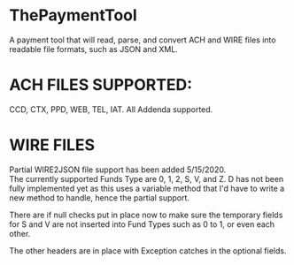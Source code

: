 # ThePaymentTool
A payment tool that will read, parse, and convert ACH and WIRE files into readable file formats, such as JSON and XML.
# ACH FILES SUPPORTED:
CCD, CTX, PPD, WEB, TEL, IAT. All Addenda supported.
# WIRE FILES
Partial WIRE2JSON file support has been added 5/15/2020.  
The currently supported Funds Type are 0, 1, 2, S, V, and Z. D has not been fully implemented yet as this uses a variable method that I'd have to write a new method to handle, hence the partial support.  
  
There are if null checks put in place now to make sure the temporary fields for S and V are not inserted into Fund Types such as 0 to 1, or even each other.  
  
The other headers are in place with Exception catches in the optional fields.  
